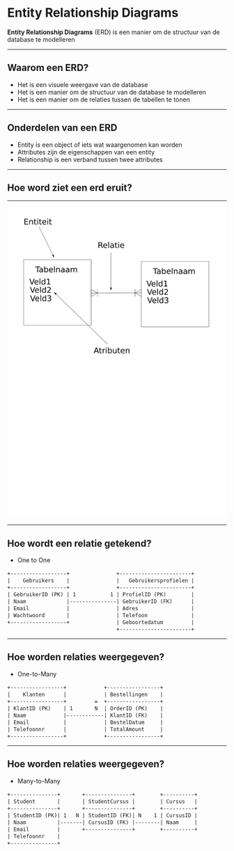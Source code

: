# Entity Relationship Diagrams

**Entity Relationship Diagrams** (ERD) is een manier om de structuur van de database te modelleren

---

## Waarom een ERD?

- Het is een visuele weergave van de database<!-- .element: class="fragment" -->
- Het is een manier om de structuur van de database te modelleren<!-- .element: class="fragment" -->
- Het is een manier om de relaties tussen de tabellen te tonen<!-- .element: class="fragment" -->

---

## Onderdelen van een ERD

- Entity is een object of iets wat waargenomen kan worden<!-- .element: class="fragment" -->
- Attributes zijn de eigenschappen van een entity<!-- .element: class="fragment" -->
- Relationship is een verband tussen twee attributes<!-- .element: class="fragment" -->

---

## Hoe word ziet een erd eruit?

---

<!-- .slide: data-background-color="white" -->

![ERD Voorbeeld](/images/img_erd_schema.png) <!--.fragment .fade-in -->

---

## Hoe wordt een relatie getekend?

- One to One<!-- .element: class="fragment" -->

<div class="fragment">

```plaintext
+------------------+               +-----------------------+
|    Gebruikers    |               |   Gebruikersprofielen |
+------------------+               +-----------------------+
| GebruikerID (PK) | 1           1 | ProfielID (PK)        |
| Naam             |---------------| GebruikerID (FK)      |
| Email            |               | Adres                 |
| Wachtwoord       |               | Telefoon              |
+------------------+               | Geboortedatum         |
                                   +-----------------------+
```

</div>

---

## Hoe worden relaties weergegeven?

- One-to-Many<!-- .element: class="fragment" -->

<div class="fragment">

```plaintext
+-----------------+            +-----------------+
|    Klanten      |            | Bestellingen    |
+-----------------+         ∞  +-----------------+
| KlantID (PK)    | 1       N  | OrderID (PK)    |
| Naam            |------------| KlantID (FK)    |
| Email           |            | BestelDatum     |
| Telefoonnr      |            | TotalAmount     |
+-----------------+            +-----------------+
```

</div>

---

## Hoe worden relaties weergegeven?

- Many-to-Many<!-- .element: class="fragment" -->

<div class="fragment">

```plaintext
+---------------+       +---------------+        +----------+
| Student       |       | StudentCursus |        | Cursus   |
+---------------+       +---------------+        +----------+
| StudentID (PK)| 1   N | StudentID (FK)| N    1 | CursusID |
| Naam          |-------| CursusID (FK) |--------| Naam     |
| Email         |       +---------------+        +----------+
| Telefoonnr    |
+---------------+
```

</div>
